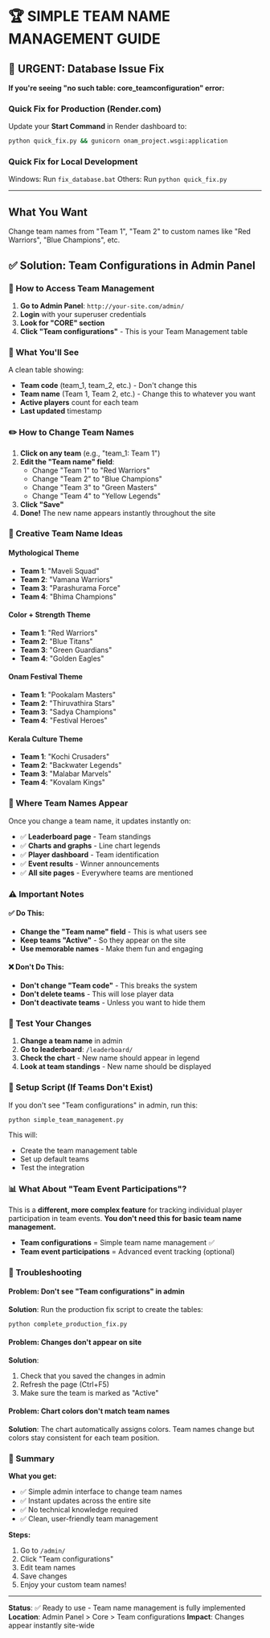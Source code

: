 # 🏆 SIMPLE TEAM NAME MANAGEMENT GUIDE

## 🚨 URGENT: Database Issue Fix

**If you're seeing "no such table: core_teamconfiguration" error:**

### Quick Fix for Production (Render.com)
Update your **Start Command** in Render dashboard to:
```bash
python quick_fix.py && gunicorn onam_project.wsgi:application
```

### Quick Fix for Local Development
Windows: Run `fix_database.bat`
Others: Run `python quick_fix.py`

---

## What You Want
Change team names from "Team 1", "Team 2" to custom names like "Red Warriors", "Blue Champions", etc.

## ✅ Solution: Team Configurations in Admin Panel

### 🎯 How to Access Team Management

1. **Go to Admin Panel**: `http://your-site.com/admin/`
2. **Login** with your superuser credentials
3. **Look for "CORE" section**
4. **Click "Team configurations"** - This is your Team Management table

### 📝 What You'll See

A clean table showing:
- **Team code** (team_1, team_2, etc.) - Don't change this
- **Team name** (Team 1, Team 2, etc.) - Change this to whatever you want
- **Active players** count for each team
- **Last updated** timestamp

### ✏️ How to Change Team Names

1. **Click on any team** (e.g., "team_1: Team 1")
2. **Edit the "Team name" field**:
   - Change "Team 1" to "Red Warriors"
   - Change "Team 2" to "Blue Champions"
   - Change "Team 3" to "Green Masters"
   - Change "Team 4" to "Yellow Legends"
3. **Click "Save"**
4. **Done!** The new name appears instantly throughout the site

### 🎨 Creative Team Name Ideas

#### Mythological Theme
- **Team 1**: "Maveli Squad"
- **Team 2**: "Vamana Warriors"
- **Team 3**: "Parashurama Force"
- **Team 4**: "Bhima Champions"

#### Color + Strength Theme
- **Team 1**: "Red Warriors"
- **Team 2**: "Blue Titans"
- **Team 3**: "Green Guardians"
- **Team 4**: "Golden Eagles"

#### Onam Festival Theme
- **Team 1**: "Pookalam Masters"
- **Team 2**: "Thiruvathira Stars"
- **Team 3**: "Sadya Champions"
- **Team 4**: "Festival Heroes"

#### Kerala Culture Theme
- **Team 1**: "Kochi Crusaders"
- **Team 2**: "Backwater Legends"
- **Team 3**: "Malabar Marvels"
- **Team 4**: "Kovalam Kings"

### 🌟 Where Team Names Appear

Once you change a team name, it updates instantly on:
- ✅ **Leaderboard page** - Team standings
- ✅ **Charts and graphs** - Line chart legends
- ✅ **Player dashboard** - Team identification
- ✅ **Event results** - Winner announcements
- ✅ **All site pages** - Everywhere teams are mentioned

### ⚠️ Important Notes

#### ✅ Do This:
- **Change the "Team name" field** - This is what users see
- **Keep teams "Active"** - So they appear on the site
- **Use memorable names** - Make them fun and engaging

#### ❌ Don't Do This:
- **Don't change "Team code"** - This breaks the system
- **Don't delete teams** - This will lose player data
- **Don't deactivate teams** - Unless you want to hide them

### 🧪 Test Your Changes

1. **Change a team name** in admin
2. **Go to leaderboard**: `/leaderboard/`
3. **Check the chart** - New name should appear in legend
4. **Look at team standings** - New name should be displayed

### 🔧 Setup Script (If Teams Don't Exist)

If you don't see "Team configurations" in admin, run this:

```bash
python simple_team_management.py
```

This will:
- Create the team management table
- Set up default teams
- Test the integration

### 📊 What About "Team Event Participations"?

This is a **different, more complex feature** for tracking individual player participation in team events. **You don't need this for basic team name management.**

- **Team configurations** = Simple team name management ✅
- **Team event participations** = Advanced event tracking (optional)

### 🚨 Troubleshooting

#### Problem: Don't see "Team configurations" in admin
**Solution**: Run the production fix script to create the tables:
```bash
python complete_production_fix.py
```

#### Problem: Changes don't appear on site
**Solution**: 
1. Check that you saved the changes in admin
2. Refresh the page (Ctrl+F5)
3. Make sure the team is marked as "Active"

#### Problem: Chart colors don't match team names
**Solution**: The chart automatically assigns colors. Team names change but colors stay consistent for each team position.

### 🎯 Summary

**What you get:**
- ✅ Simple admin interface to change team names
- ✅ Instant updates across the entire site
- ✅ No technical knowledge required
- ✅ Clean, user-friendly team management

**Steps:**
1. Go to `/admin/`
2. Click "Team configurations"
3. Edit team names
4. Save changes
5. Enjoy your custom team names!

---

**Status**: ✅ Ready to use - Team name management is fully implemented
**Location**: Admin Panel > Core > Team configurations
**Impact**: Changes appear instantly site-wide
